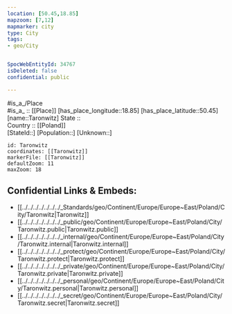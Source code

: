 ```yaml
---
location: [50.45,18.85] 
mapzoom: [7,12] 
mapmarker: city 
type: City
tags:
- geo/City


SpocWebEntityId: 34767
isDeleted: false
confidential: public

---
```

#is_a_/Place  
#is_a_ :: [[Place]] 
[has_place_longitude::18.85] 
[has_place_latitude::50.45] 
[name::Taronwitz] 
State ::  
Country :: [[Poland]]  
[StateId::] 
[Population::] 
[Unknown::] 


```leaflet
id: Taronwitz
coordinates: [[Taronwitz]] 
markerFile: [[Taronwitz]] 
defaultZoom: 11 
maxZoom: 18
```


## Confidential Links & Embeds: 
- [[../../../../../../../_Standards/geo/Continent/Europe/Europe~East/Poland/City/Taronwitz|Taronwitz]] 
- [[../../../../../../../_public/geo/Continent/Europe/Europe~East/Poland/City/Taronwitz.public|Taronwitz.public]] 
- [[../../../../../../../_internal/geo/Continent/Europe/Europe~East/Poland/City/Taronwitz.internal|Taronwitz.internal]] 
- [[../../../../../../../_protect/geo/Continent/Europe/Europe~East/Poland/City/Taronwitz.protect|Taronwitz.protect]] 
- [[../../../../../../../_private/geo/Continent/Europe/Europe~East/Poland/City/Taronwitz.private|Taronwitz.private]] 
- [[../../../../../../../_personal/geo/Continent/Europe/Europe~East/Poland/City/Taronwitz.personal|Taronwitz.personal]] 
- [[../../../../../../../_secret/geo/Continent/Europe/Europe~East/Poland/City/Taronwitz.secret|Taronwitz.secret]] 
